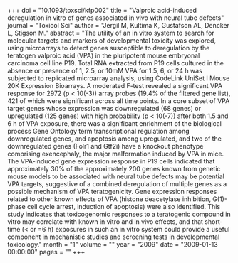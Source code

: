 +++
doi = "10.1093/toxsci/kfp002"
title = "Valproic acid-induced deregulation in vitro of genes associated in vivo with neural tube defects"
journal = "Toxicol Sci"
author = "Jergil M, Kultima K, Gustafson AL, Dencker L, Stigson M."
abstract = "The utility of an in vitro system to search for molecular targets and markers of developmental toxicity was explored, using microarrays to detect genes susceptible to deregulation by the teratogen valproic acid (VPA) in the pluripotent mouse embryonal carcinoma cell line P19. Total RNA extracted from P19 cells cultured in the absence or presence of 1, 2.5, or 10mM VPA for 1.5, 6, or 24 h was subjected to replicated microarray analysis, using CodeLink UniSet I Mouse 20K Expression Bioarrays. A moderated F-test revealed a significant VPA response for 2972 (p < 10(-3)) array probes (19.4% of the filtered gene list), 421 of which were significant across all time points. In a core subset of VPA target genes whose expression was downregulated (68 genes) or upregulated (125 genes) with high probability (p < 10(-7)) after both 1.5 and 6 h of VPA exposure, there was a significant enrichment of the biological process Gene Ontology term transcriptional regulation among downregulated genes, and apoptosis among upregulated, and two of the downregulated genes (Folr1 and Gtf2i) have a knockout phenotype comprising exencephaly, the major malformation induced by VPA in mice. The VPA-induced gene expression response in P19 cells indicated that approximately 30% of the approximately 200 genes known from genetic mouse models to be associated with neural tube defects may be potential VPA targets, suggestive of a combined deregulation of multiple genes as a possible mechanism of VPA teratogenicity. Gene expression responses related to other known effects of VPA (histone deacetylase inhibition, G(1)-phase cell cycle arrest, induction of apoptosis) were also identified. This study indicates that toxicogenomic responses to a teratogenic compound in vitro may correlate with known in vitro and in vivo effects, and that short-time (< or =6 h) exposures in such an in vitro system could provide a useful component in mechanistic studies and screening tests in developmental toxicology."
month = "1"
volume = ""
year = "2009"
date = "2009-01-13 00:00:00"
pages = ""
+++

